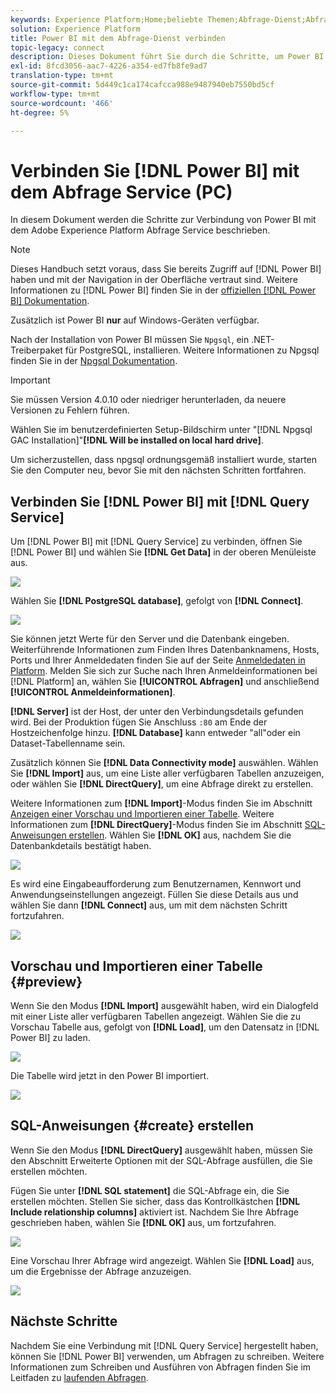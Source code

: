 ```yaml
---
keywords: Experience Platform;Home;beliebte Themen;Abfrage-Dienst;Abfrage-Dienst;Power BI;Power-bi;Verbindung zum Abfrage-Dienst herstellen
solution: Experience Platform
title: Power BI mit dem Abfrage-Dienst verbinden
topic-legacy: connect
description: Dieses Dokument führt Sie durch die Schritte, um Power BI mit dem Adobe Experience Platform Abfrage Service zu verbinden.
exl-id: 8fcd3056-aac7-4226-a354-ed7fb8fe9ad7
translation-type: tm+mt
source-git-commit: 5d449c1ca174cafcca988e9487940eb7550bd5cf
workflow-type: tm+mt
source-wordcount: '466'
ht-degree: 5%

---
```


# Verbinden Sie [!DNL Power BI] mit dem Abfrage Service (PC)

In diesem Dokument werden die Schritte zur Verbindung von Power BI mit dem Adobe Experience Platform Abfrage Service beschrieben.

>[!NOTE]
>
> Dieses Handbuch setzt voraus, dass Sie bereits Zugriff auf [!DNL Power BI] haben und mit der Navigation in der Oberfläche vertraut sind. Weitere Informationen zu [!DNL Power BI] finden Sie in der [offiziellen  [!DNL Power BI] Dokumentation](https://docs.looker.com/).
>
> Zusätzlich ist Power BI **nur** auf Windows-Geräten verfügbar.

Nach der Installation von Power BI müssen Sie `Npgsql`, ein .NET-Treiberpaket für PostgreSQL, installieren. Weitere Informationen zu Npgsql finden Sie in der [Npgsql Dokumentation](https://www.npgsql.org/doc/index.html).

>[!IMPORTANT]
>
>Sie müssen Version 4.0.10 oder niedriger herunterladen, da neuere Versionen zu Fehlern führen.

Wählen Sie im benutzerdefinierten Setup-Bildschirm unter &quot;[!DNL Npgsql GAC Installation]&quot;**[!DNL Will be installed on local hard drive]**.

Um sicherzustellen, dass npgsql ordnungsgemäß installiert wurde, starten Sie den Computer neu, bevor Sie mit den nächsten Schritten fortfahren.

## Verbinden Sie [!DNL Power BI] mit [!DNL Query Service]

Um [!DNL Power BI] mit [!DNL Query Service] zu verbinden, öffnen Sie [!DNL Power BI] und wählen Sie **[!DNL Get Data]** in der oberen Menüleiste aus.

![](../images/clients/power-bi/open-power-bi.png)

Wählen Sie **[!DNL PostgreSQL database]**, gefolgt von **[!DNL Connect]**.

![](../images/clients/power-bi/get-data.png)

Sie können jetzt Werte für den Server und die Datenbank eingeben.  Weiterführende Informationen zum Finden Ihres Datenbanknamens, Hosts, Ports und Ihrer Anmeldedaten finden Sie auf der Seite [Anmeldedaten in Platform](https://platform.adobe.com/query/configuration). Melden Sie sich zur Suche nach Ihren Anmeldeinformationen bei [!DNL Platform] an, wählen Sie **[!UICONTROL Abfragen]** und anschließend **[!UICONTROL Anmeldeinformationen]**.

**[!DNL Server]** ist der Host, der unter den Verbindungsdetails gefunden wird. Bei der Produktion fügen Sie Anschluss `:80` am Ende der Hostzeichenfolge hinzu. **[!DNL Database]** kann entweder &quot;all&quot;oder ein Dataset-Tabellenname sein.

Zusätzlich können Sie **[!DNL Data Connectivity mode]** auswählen. Wählen Sie **[!DNL Import]** aus, um eine Liste aller verfügbaren Tabellen anzuzeigen, oder wählen Sie **[!DNL DirectQuery]**, um eine Abfrage direkt zu erstellen.

Weitere Informationen zum **[!DNL Import]**-Modus finden Sie im Abschnitt [Anzeigen einer Vorschau und Importieren einer Tabelle](#preview). Weitere Informationen zum **[!DNL DirectQuery]**-Modus finden Sie im Abschnitt [SQL-Anweisungen erstellen](#create). Wählen Sie **[!DNL OK]** aus, nachdem Sie die Datenbankdetails bestätigt haben.

![](../images/clients/power-bi/connectivity-mode.png)

Es wird eine Eingabeaufforderung zum Benutzernamen, Kennwort und Anwendungseinstellungen angezeigt. Füllen Sie diese Details aus und wählen Sie dann **[!DNL Connect]** aus, um mit dem nächsten Schritt fortzufahren.

![](../images/clients/power-bi/import-mode.png)

## Vorschau und Importieren einer Tabelle {#preview}

Wenn Sie den Modus **[!DNL Import]** ausgewählt haben, wird ein Dialogfeld mit einer Liste aller verfügbaren Tabellen angezeigt. Wählen Sie die zu Vorschau Tabelle aus, gefolgt von **[!DNL Load]**, um den Datensatz in [!DNL Power BI] zu laden.

![](../images/clients/power-bi/preview-table.png)

Die Tabelle wird jetzt in den Power BI importiert.

![](../images/clients/power-bi/import-table.png)

## SQL-Anweisungen {#create} erstellen

Wenn Sie den Modus **[!DNL DirectQuery]** ausgewählt haben, müssen Sie den Abschnitt Erweiterte Optionen mit der SQL-Abfrage ausfüllen, die Sie erstellen möchten.

Fügen Sie unter **[!DNL SQL statement]** die SQL-Abfrage ein, die Sie erstellen möchten. Stellen Sie sicher, dass das Kontrollkästchen **[!DNL Include relationship columns]** aktiviert ist. Nachdem Sie Ihre Abfrage geschrieben haben, wählen Sie **[!DNL OK]** aus, um fortzufahren.

![](../images/clients/power-bi/direct-query-mode.png)

Eine Vorschau Ihrer Abfrage wird angezeigt. Wählen Sie **[!DNL Load]** aus, um die Ergebnisse der Abfrage anzuzeigen.

![](../images/clients/power-bi/preview-direct-query.png)

## Nächste Schritte

Nachdem Sie eine Verbindung mit [!DNL Query Service] hergestellt haben, können Sie [!DNL Power BI] verwenden, um Abfragen zu schreiben. Weitere Informationen zum Schreiben und Ausführen von Abfragen finden Sie im Leitfaden zu [laufenden Abfragen](../best-practices/writing-queries.md).
